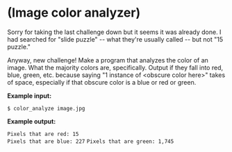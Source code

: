 # (Image color analyzer)
<div class="md"><p>Sorry for taking the last challenge down but it seems it was already done. I had searched for "slide puzzle" -- what they're usually called -- but not "15 puzzle."</p>
<p>Anyway, new challenge! Make a program that analyzes the color of an image. What the majority colors are, specifically. Output if they fall into red, blue, green, etc. because saying "1 instance of &lt;obscure color here&gt;" takes of space, especially if that obscure color is a blue or red or green.</p>
<p><strong>Example input:</strong></p>
<p><code>$ color_analyze image.jpg</code></p>
<p><strong>Example output:</strong></p>
<p><code>Pixels that are red: 15</code><br/>
<code>Pixels that are blue: 227</code>
<code>Pixels that are green: 1,745</code></p>
</div>
